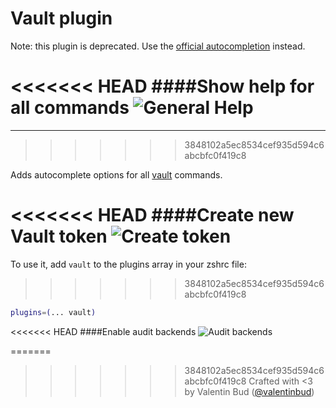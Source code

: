 # Vault plugin

Note: this plugin is deprecated. Use the [official autocompletion](https://www.vaultproject.io/docs/commands/index.html#autocompletion) instead.

<<<<<<< HEAD
####Show help for all commands
![General Help](https://i.imgur.com/yv5Db1r.png "Help for all commands")
=======
-------
>>>>>>> 3848102a5ec8534cef935d594c6abcbfc0f419c8

Adds autocomplete options for all [vault](https://www.vaultproject.io) commands.

<<<<<<< HEAD
####Create new Vault token
![Create token](https://i.imgur.com/xMegNgh.png "Create token")
=======
To use it, add `vault` to the plugins array in your zshrc file:
>>>>>>> 3848102a5ec8534cef935d594c6abcbfc0f419c8

```zsh
plugins=(... vault)
```

<<<<<<< HEAD
####Enable audit backends
![Audit backends](https://i.imgur.com/fKLeiSF.png "Audit backends")



=======
>>>>>>> 3848102a5ec8534cef935d594c6abcbfc0f419c8
Crafted with <3 by Valentin Bud ([@valentinbud](https://twitter.com/valentinbud))
